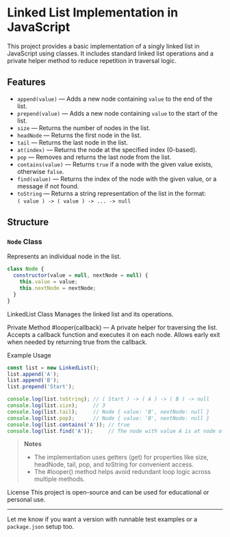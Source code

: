 # Linked List Implementation in JavaScript

This project provides a basic implementation of a singly linked list in JavaScript using classes. It includes standard linked list operations and a private helper method to reduce repetition in traversal logic.

## Features

- `append(value)` — Adds a new node containing `value` to the end of the list.
- `prepend(value)` — Adds a new node containing `value` to the start of the list.
- `size` — Returns the number of nodes in the list.
- `headNode` — Returns the first node in the list.
- `tail` — Returns the last node in the list.
- `at(index)` — Returns the node at the specified index (0-based).
- `pop` — Removes and returns the last node from the list.
- `contains(value)` — Returns `true` if a node with the given value exists, otherwise `false`.
- `find(value)` — Returns the index of the node with the given value, or a message if not found.
- `toString` — Returns a string representation of the list in the format:  
  `( value ) -> ( value ) -> ... -> null`

## Structure

### `Node` Class

Represents an individual node in the list.

```js
class Node {
  constructor(value = null, nextNode = null) {
    this.value = value;
    this.nextNode = nextNode;
  }
}
```
LinkedList Class
Manages the linked list and its operations.

Private Method
#looper(callback) — A private helper for traversing the list. Accepts a callback function and executes it on each node. Allows early exit when needed by returning true from the callback.

Example Usage
```js
const list = new LinkedList();
list.append('A');
list.append('B');
list.prepend('Start');

console.log(list.toString); // ( Start ) -> ( A ) -> ( B ) -> null
console.log(list.size);     // 3
console.log(list.tail);     // Node { value: 'B', nextNode: null }
console.log(list.pop);      // Node { value: 'B', nextNode: null }
console.log(list.contains('A')); // true
console.log(list.find('A'));     // The node with value A is at node of index 1
```
> **Notes**
> - The implementation uses getters (get) for properties like size, headNode, tail, pop, and toString for convenient access.
> - The #looper() method helps avoid redundant loop logic across multiple methods.

License
This project is open-source and can be used for educational or personal use.

---

Let me know if you want a version with runnable test examples or a `package.json` setup too.
